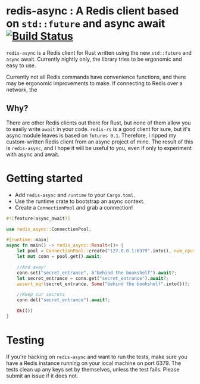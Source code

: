 # redis-async : A Redis client based on `std::future` and async await [![Build Status](https://travis-ci.org/Bunogi/redis-async.svg?branch=master)](https://travis-ci.org/Bunogi/redis-async)
`redis-async` is a Redis client for Rust written using the new `std::future` and `async` await. Currently nightly only, the library tries to be ergonomic and easy to use.

Currently not all Redis commands have convenience functions, and there may be ergonomic improvements to make. If connecting to Redis over a network, the

## Why?
There are other Redis clients out there for Rust, but none of them allow you to easily write `await` in your code. `redis-rs` is a good client for sure, but it's async module leaves is based on `futures 0.1`. Therefore, I ripped my custom-written Redis client from an async project of mine. The result of this is `redis-async`, and I hope it will be useful to you, even if only to experiment with async and await.

# Getting started
- Add `redis-async` and `runtime` to your `Cargo.toml`.
- Use the runtime crate to bootstrap an async context.
- Create a `ConnectionPool` and grab a connection!

```rust
#![feature(async_await)]

use redis_async::ConnectionPool;

#[runtime::main]
async fn main() -> redis_async::Result<()> {
    let pool = ConnectionPool::create("127.0.0.1:6379".into(), num_cpus::get()).await?;
    let mut conn = pool.get().await;

    //And away!
    conn.set("secret_entrance", b"behind the bookshelf").await?;
    let secret_entrance = conn.get("secret_entrance").await?;
    assert_eq!(secret_entrance, Some("behind the bookshelf".into()));

    //Keep our secrets
    conn.del("secret_entrance").await?;

    Ok(())
}
```

# Testing
If you're hacking on `redis-async` and want to run the tests, make sure you have a Redis instance running on your local machine on port 6379. The tests clean up any keys set by themselves, unless the test fails. Please submit an issue if it does not.
